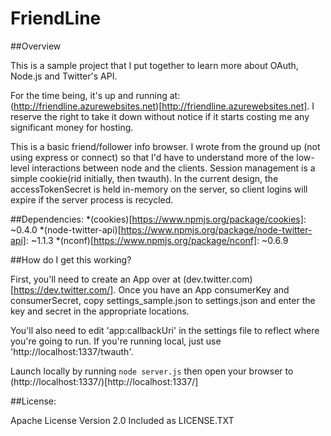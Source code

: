 ﻿# FriendLine

##Overview

This is a sample project that I put together to learn more about OAuth, Node.js and Twitter's API.

For the time being, it's up and running at: (http://friendline.azurewebsites.net)[http://friendline.azurewebsites.net].  I reserve the right to take it down without notice if it starts costing me any significant money for hosting.

This is a basic friend/follower info browser.  I wrote from the ground up (not using express or connect) so that I'd have to understand more of the low-level interactions between node and the clients.  Session management is a simple cookie(rid initially, then twauth).  In the current design, the accessTokenSecret is held in-memory on the server, so client logins will expire if the server process is recycled.

##Dependencies:
   *(cookies)[https://www.npmjs.org/package/cookies]: ~0.4.0
   *(node-twitter-api)[https://www.npmjs.org/package/node-twitter-api]: ~1.1.3
   *(nconf)[https://www.npmjs.org/package/nconf]: ~0.6.9

##How do I get this working?

First, you'll need to create an App over at (dev.twitter.com)[https://dev.twitter.com/].  Once you have an App consumerKey and consumerSecret, copy settings_sample.json to settings.json and enter the key and secret in the appropriate locations.

You'll also need to edit 'app:callbackUri' in the settings file to reflect where you're going to run.  If you're running local, just use 'http://localhost:1337/twauth'.

Launch locally by running `node server.js` then open your browser to (http://localhost:1337/)[http://localhost:1337/]

##License:

Apache License Version 2.0 Included as LICENSE.TXT


